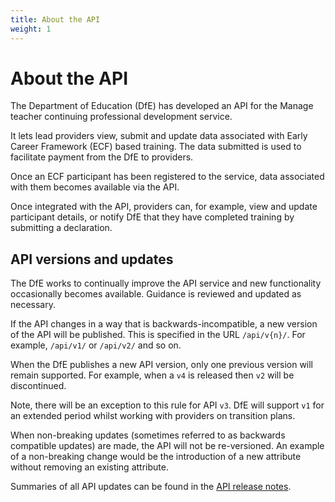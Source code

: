 ```yaml
---
title: About the API
weight: 1
---
```


# About the API

The Department of Education (DfE) has developed an API for the Manage teacher continuing professional development service. 

It lets lead providers view, submit and update data associated with Early Career Framework (ECF) based training. The data submitted is used to facilitate payment from the DfE to providers.

Once an ECF participant has been registered to the service, data associated with them becomes available via the API.

Once integrated with the API, providers can, for example, view and update participant details, or notify DfE that they have completed training by submitting a declaration.

## API versions and updates

The DfE works to continually improve the API service and new functionality occasionally becomes available. Guidance is reviewed and updated as necessary.

If the API changes in a way that is backwards-incompatible, a new version of the API will be published. This is specified in the URL `/api/v{n}/`. For example, `/api/v1/` or  `/api/v2/` and so on. 

When the DfE publishes a new API version, only one previous version will remain supported. For example, when a `v4` is released then `v2` will be discontinued.

Note, there will be an exception to this rule for API `v3`. DfE will support `v1` for an extended period whilst working with providers on transition plans.

When non-breaking updates (sometimes referred to as backwards compatible updates) are made, the API will not be re-versioned. An example of a non-breaking change would be the introduction of a new attribute without removing an existing attribute. 

Summaries of all API updates can be found in the [API release notes](/api-reference/release-notes).
